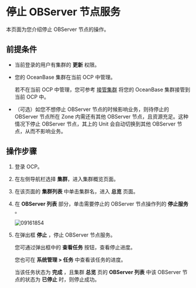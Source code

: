 # 停止 OBServer 节点服务

本页面为您介绍停止 OBServer 节点的操作。

## 前提条件

* 当前登录的用户有集群的 **更新** 权限。

* 您的 OceanBase 集群在当前 OCP 中管理。

  若不在当前 OCP 中管理，您可参考 [接管集群](../1.take-over-a-cluster.md) 将您的 OceanBase 集群接管到当前 OCP 中。
  
* （可选）如您不想停止 OBServer 节点的时候影响业务，则待停止的 OBServer 节点所在 Zone 内需还有其他 OBServer 节点，且资源充足。这种情况下停止 OBServer 节点，其上的 Unit 会自动切换到其他 OBServer 节点，从而不影响业务。
  
## 操作步骤

1. 登录 OCP。

2. 在左侧导航栏选择 **集群**，进入集群概览页面。

3. 在该页面的 **集群列表** 中单击集群名，进入 **总览** 页面。

4. 在 **OBServer 列表** 部分，单击需要停止的 OBServer 节点操作列的 **停止服务** 。

   ![09161854](https://obbusiness-private.oss-cn-shanghai.aliyuncs.com/doc/img/ocp/401/%E5%81%9C%E6%AD%A2%E6%9C%8D%E5%8A%A11.png)

5. 在弹出框 **停止** ，停止 OBServer 节点服务。

   您可通过弹出框中的 **查看任务** 按钮，查看停止进度。

   您也可在 **系统管理 \> 任务** 中查看该任务的进度。

   当该任务状态为 **完成** ，且集群 **总览** 页的 **OBServer 列表** 中该 OBServer 节点的状态为 **已停止** 时，则停止成功。
